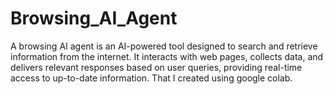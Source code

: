 # Browsing_AI_Agent
A browsing AI agent is an AI-powered tool designed to search and retrieve information from the internet. It interacts with web pages, collects data, and delivers relevant responses based on user queries, providing real-time access to up-to-date information. That I created using google colab.

